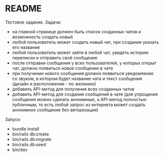 # README

Тестовое задание.
Задача:

* на главной странице должен быть список созданных чатов и возможность создать новый
* любой пользователь может создать новый чат, при создании указать его название
* любой пользователь может зайти в любой чат, увидеть историю переписки и отправить своё сообщение
* после отправки сообщения у всех пользователей, у которых открыт чат, должно появиться новое сообщение в чате
* при получении нового сообщения должно появиться уведомление со звуком, в котором будет название чата и текст сообщения (дизайн и расположение - по желанию)
* добавить API-метод для получения всех созданных чатов
* добавить API-метод для создания сообщений в чате (для упрощения сообщения можно сделать анонимные, а API-метод полностью публичным, то есть любой запрос из интернета может создать анонимное сообщение без авторизации)

Запуск:
* bundle install
* bin/rails db:create
* bin/rails db:migrate
* bin/rails db:seed
* bin/dev
